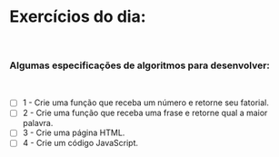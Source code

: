 # Exercícios do dia:
<br />

### Algumas especificações de algoritmos para desenvolver:
<br />

- [ ] 1 - Crie uma função que receba um número e retorne seu fatorial.
- [ ] 2 - Crie uma função que receba uma frase e retorne qual a maior palavra.
- [ ] 3 - Crie uma página HTML.
- [ ] 4 - Crie um código JavaScript.